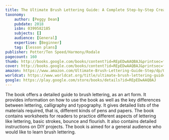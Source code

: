 ```yaml
---
title: The Ultimate Brush Lettering Guide: A Complete Step-by-Step Creative Workbook to Jump-Start Modern Calligraphy Skills
taxonomy:
	author: [Peggy Dean]
	pubdate: 2018
	isbn: 0399582185
	subjects: []
	audience: [General]
	expertise: [Beginner]
	tag: [lesson plans]
publisher: Potter/Ten Speed/Harmony/Rodale
pagecount: 160
thumb: http://books.google.com/books/content?id=REpEDwAAQBAJ&printsec=frontcover&img=1&zoom=2&edge=curl&imgtk=AFLRE70pqSfSFt7G0flE6vYsUJ2KBMnRimb6LpnJEaSrTGH03qR4F-tAmPi9ilaG1xfBZCe7JtO378Ud-FikjUcCC_gcLQtwMx3UUwa7UZXe_MvGNENDcmaXlhdqIZmr_dy8L5xIlL05&source=gbs_api
cover: http://books.google.com/books/content?id=REpEDwAAQBAJ&printsec=frontcover&img=1&zoom=6&edge=curl&imgtk=AFLRE72cKYFed5yvtc4_nvXISa9LyW0UEVvWcnsmUIbuogOxhoWTfsLZCb_r_UzcHyvOo_qs_rAHfwpHpi4r5QT5FA7T0IJVbqivtpByvcKtqUXPlZi66Jk1rAkxVg1u0bPdjZitMb5G&source=gbs_api
amazon: https://www.amazon.com/Ultimate-Brush-Lettering-Guide-Step/dp/0399582177/ref=sr_1_1?keywords=Ultimate+Brush+Lettering+Guide+%3A+a+Complete+Step-By-Step+Creative+Workbook+to+Jumpstart+Modern+Calligraphy+Skills.&qid=1570113053&s=gateway&sr=8-1
worldcat: https://www.worldcat.org/title/ultimate-brush-lettering-guide-a-complete-step-by-step-creative-workbook-to-jumpstart-modern-calligraphy-skills/oclc/1050794842&referer=brief_results
google: https://play.google.com/store/books/details?id=REpEDwAAQBAJ
---
```

The book offers a detailed guide to brush lettering, as an art form. It provides information on how to use the book as well as the key differences between lettering, calligraphy and typography. It gives detailed lists of the materials required, that is, different kinds of pens and papers. The book contains worksheets for readers to practice different aspects of lettering like lettering, basic strokes, bounce and flourish. It also contains detailed instructions on DIY projects. The book is aimed for a general audience who would like to learn brush lettering.